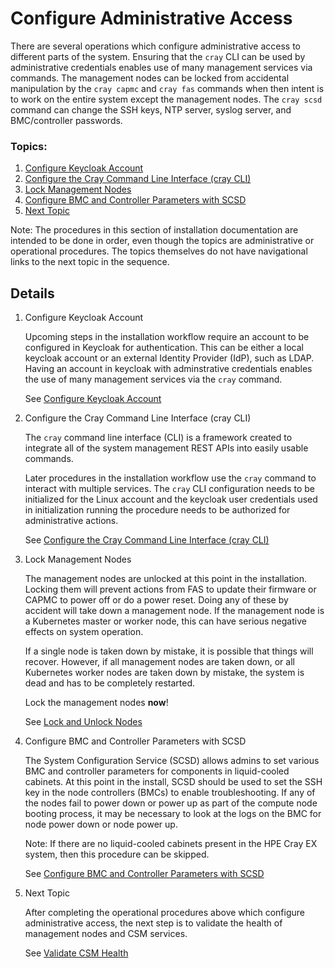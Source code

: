 # Configure Administrative Access
  
There are several operations which configure administrative access to different parts of the system.
Ensuring that the `cray` CLI can be used by administrative credentials enables use of many management
services via commands. The management nodes can be locked from accidental manipulation by the
`cray capmc` and `cray fas` commands when then intent is to work on the entire system except the
management nodes. The `cray scsd` command can change the SSH keys, NTP server, syslog server, and
BMC/controller passwords.

### Topics: 

   1. [Configure Keycloak Account](#configure_keycloak_account)
   1. [Configure the Cray Command Line Interface (cray CLI)](#configure_cray_cli)
   1. [Lock Management Nodes](#lock_management_nodes)
   1. [Configure BMC and Controller Parameters with SCSD](#configure_with_scsd)
   1. [Next Topic](#next-topic)

   Note: The procedures in this section of installation documentation are intended to be done in order, even though the topics are
   administrative or operational procedures. The topics themselves do not have navigational links to the next topic in the sequence.

## Details

   <a name="configure_keycloak_account"></a>
   1. Configure Keycloak Account

      Upcoming steps in the installation workflow require an account to be configured in Keycloak for
      authentication. This can be either a local keycloak account or an external Identity Provider (IdP),
      such as LDAP.  Having an account in keycloak with adminstrative credentials enables the use of many
      management services via the `cray` command.

      See [Configure Keycloak Account](../operations/configure_keycloak_account.md)  
   <a name="configure_cray_cli"></a>
   1. Configure the Cray Command Line Interface (cray CLI)

      The `cray` command line interface (CLI) is a framework created to integrate all of the system management REST
      APIs into easily usable commands.
   
      Later procedures in the installation workflow use the `cray` command to interact with multiple services.
      The `cray` CLI configuration needs to be initialized for the Linux account and the keycloak user credentials
      used in initialization running the procedure needs to be authorized for administrative actions.
   
      See [Configure the Cray Command Line Interface (cray CLI)](../operations/configure_cray_cli.md)
   <a name="lock_management_nodes"></a>
   1. Lock Management Nodes

      The management nodes are unlocked at this point in the installation. Locking them will prevent actions from FAS to
      update their firmware or CAPMC to power off or do a power reset. Doing any of these by accident will take down a
      management node. If the management node is a Kubernetes master or worker node, this can have serious negative effects
      on system operation.
   
      If a single node is taken down by mistake, it is possible that things will recover. However, if all management
      nodes are taken down, or all Kubernetes worker nodes are taken down by mistake, the system is dead and has to be
      completely restarted.
   
      Lock the management nodes **now**!
   
      See [Lock and Unlock Nodes](../operations/lock_and_unlock_nodes.md)
   <a name="configure_with_scsd"></a>
   1. Configure BMC and Controller Parameters with SCSD

      The System Configuration Service (SCSD) allows admins to set various BMC and controller parameters for 
      components in liquid-cooled cabinets. At this point in the install, SCSD should be used to set the
      SSH key in the node controllers (BMCs) to enable troubleshooting. If any of the nodes fail to power
      down or power up as part of the compute node booting process, it may be necessary to look at the logs
      on the BMC for node power down or node power up.
   
      Note: If there are no liquid-cooled cabinets present in the HPE Cray EX system, then this procedure can be skipped.
   
      See [Configure BMC and Controller Parameters with SCSD](../operations/configure_with_scsd.md)  
   <a name="next-topic"></a>
   1. Next Topic

      After completing the operational procedures above which configure administrative access, the next step is to validate the health of management nodes and CSM services.

      See [Validate CSM Health](index.md#validate_csm_health)

